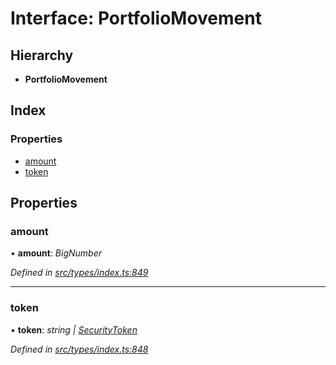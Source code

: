 # Interface: PortfolioMovement

## Hierarchy

* **PortfolioMovement**

## Index

### Properties

* [amount](portfoliomovement.md#amount)
* [token](portfoliomovement.md#token)

## Properties

###  amount

• **amount**: *BigNumber*

*Defined in [src/types/index.ts:849](https://github.com/PolymathNetwork/polymesh-sdk/blob/524b0225/src/types/index.ts#L849)*

___

###  token

• **token**: *string | [SecurityToken](../classes/securitytoken.md)*

*Defined in [src/types/index.ts:848](https://github.com/PolymathNetwork/polymesh-sdk/blob/524b0225/src/types/index.ts#L848)*
